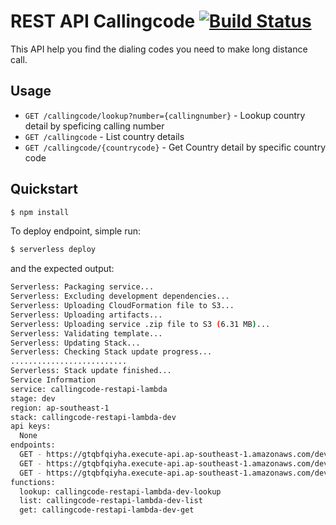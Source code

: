 # REST API Callingcode [![Build Status](https://travis-ci.org/melvinlee/lambda-restapi-nodejs-callingcode.svg?branch=master)](https://travis-ci.org/melvinlee/lambda-restapi-nodejs-callingcode)

This API help you find the dialing codes you need to make long distance call. 

## Usage

- `GET /callingcode/lookup?number={callingnumber}` - Lookup country detail by speficing calling number
- `GET /callingcode` - List country details
- `GET /callingcode/{countrycode}` - Get Country detail by specific country code 

## Quickstart

```sh
$ npm install
```

To deploy endpoint, simple run:

```sh
$ serverless deploy
```

and the expected output:

```sh
Serverless: Packaging service...
Serverless: Excluding development dependencies...
Serverless: Uploading CloudFormation file to S3...
Serverless: Uploading artifacts...
Serverless: Uploading service .zip file to S3 (6.31 MB)...
Serverless: Validating template...
Serverless: Updating Stack...
Serverless: Checking Stack update progress...
..........................
Serverless: Stack update finished...
Service Information
service: callingcode-restapi-lambda
stage: dev
region: ap-southeast-1
stack: callingcode-restapi-lambda-dev
api keys:
  None
endpoints:
  GET - https://gtqbfqiyha.execute-api.ap-southeast-1.amazonaws.com/dev/callingcode/lookup
  GET - https://gtqbfqiyha.execute-api.ap-southeast-1.amazonaws.com/dev/callingcode
  GET - https://gtqbfqiyha.execute-api.ap-southeast-1.amazonaws.com/dev/callingcode/{code}
functions:
  lookup: callingcode-restapi-lambda-dev-lookup
  list: callingcode-restapi-lambda-dev-list
  get: callingcode-restapi-lambda-dev-get
```
